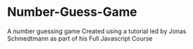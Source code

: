 # Number-Guess-Game
A number guessing game 
Created using a tutorial led by Jonas Schmedtmann as part of his Full Javascript Course
